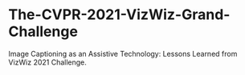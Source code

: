 # The-CVPR-2021-VizWiz-Grand-Challenge
Image Captioning as an Assistive Technology: Lessons Learned from VizWiz 2021 Challenge.
